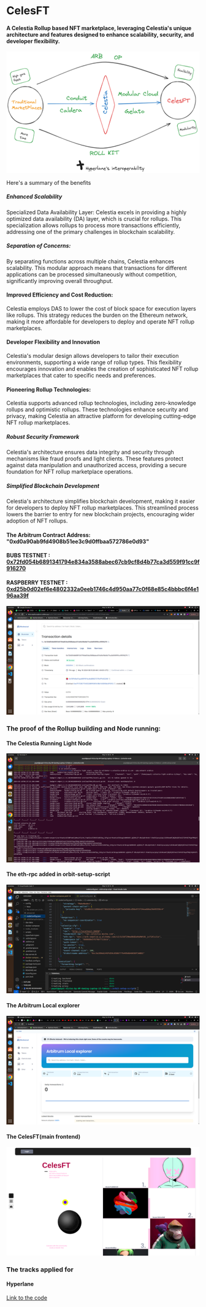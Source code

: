 # CelesFT 
#### A Celestia Rollup based NFT marketplace, leveraging Celestia's unique architecture and features designed to enhance scalability, security, and developer flexibility.

![the architecture](https://github.com/payalkanyan/celesFT/blob/3ad614a07dececb88b4c5e875a4a48a7f772c6ca/images/archi.png)


Here's a summary of the benefits

##### Enhanced Scalability
Specialized Data Availability Layer: Celestia excels in providing a highly optimized data availability (DA) layer, which is crucial for rollups. This specialization allows rollups to process more transactions efficiently, addressing one of the primary challenges in blockchain scalability.

##### Separation of Concerns: 
By separating functions across multiple chains, Celestia enhances scalability. This modular approach means that transactions for different applications can be processed simultaneously without competition, significantly improving overall throughput.

#### Improved Efficiency and Cost Reduction:
Celestia employs DAS to lower the cost of block space for execution layers like rollups. This strategy reduces the burden on the Ethereum network, making it more affordable for developers to deploy and operate NFT rollup marketplaces.

#### Developer Flexibility and Innovation
Celestia's modular design allows developers to tailor their execution environments, supporting a wide range of rollup types. This flexibility encourages innovation and enables the creation of sophisticated NFT rollup marketplaces that cater to specific needs and preferences.

#### Pioneering Rollup Technologies: 
Celestia supports advanced rollup technologies, including zero-knowledge rollups and optimistic rollups. These technologies enhance security and privacy, making Celestia an attractive platform for developing cutting-edge NFT rollup marketplaces.

##### Robust Security Framework
Celestia's architecture ensures data integrity and security through mechanisms like fraud proofs and light clients. These features protect against data manipulation and unauthorized access, providing a secure foundation for NFT rollup marketplace operations.

##### Simplified Blockchain Development
Celestia's architecture simplifies blockchain development, making it easier for developers to deploy NFT rollup marketplaces. This streamlined process lowers the barrier to entry for new blockchain projects, encouraging wider adoption of NFT rollups.

#### The Arbitrum Contract Address:  "0xd0a90ab9fd4908b51ee3c9d0ffbaa572786e0d93"
#### BUBS TESTNET : [0x72fd054b6891341794e834a3588abec67cb9cf8d4b77ca3d559f91cc9f916270](https://bubs-sepolia.explorer.caldera.xyz/tx/0x72fd054b6891341794e834a3588abec67cb9cf8d4b77ca3d559f91cc9f916270)

#### RASPBERRY TESTNET : [0xd25b0d02ef6e4802332a0eeb1746c4d950aa77c0f68e85c4bbbc6f4e196aa39f]()

![bubs deployment](https://github.com/payalkanyan/celesFT/blob/3ad614a07dececb88b4c5e875a4a48a7f772c6ca/images/Bubstestnet.png)

### The proof of the Rollup building and Node running:
#### The Celestia Running Light Node
![light node](https://github.com/payalkanyan/celesFT/blob/1c58ac2832c387bc404d9d8de9801ac29a71cd22/images/runningnode.png)

#### The eth-rpc added in orbit-setup-script
![orbit-setup-script](https://github.com/payalkanyan/celesFT/blob/1c58ac2832c387bc404d9d8de9801ac29a71cd22/images/orbit-setup-script.png)

#### The Arbitrum Local explorer
![arbitrum local explorer](https://github.com/payalkanyan/celesFT/blob/1c58ac2832c387bc404d9d8de9801ac29a71cd22/images/localexplorere.png)

#### The CelesFT(main frontend)
![frontend](https://github.com/payalkanyan/celesFT/blob/1c58ac2832c387bc404d9d8de9801ac29a71cd22/images/CelesFT.png)


### The tracks applied for

#### Hyperlane
[Link to the code]()



